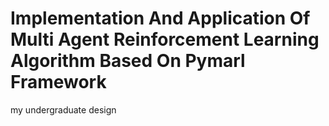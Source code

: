 # Implementation And Application Of Multi Agent Reinforcement Learning Algorithm Based On Pymarl  Framework
 my undergraduate design
